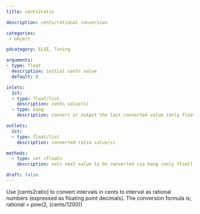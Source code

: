 ```yaml
---
title: cents2ratio

description: cents/rational conversion

categories: 
 - object

pdcategory: ELSE, Tuning

arguments:
- type: float
  description: initial cents value
  default: 0

inlets:
  1st:
  - type: float/list
    description: cents value(s)
  - type: bang
    description: convert or output the last converted value (only float)

outlets:
  1st:
  - type: float/list
    description: converted ratio value(s)

methods:
  - type: set <float>
    description: sets next value to be converted via bang (only float)

draft: false
---
```


Use [cents2ratio] to convert intervals in cents to interval as rational numbers (expressed as floating point decimals). The conversion formula is;
rational = pow(2, (cents/1200))
